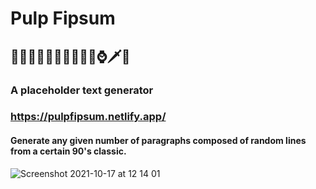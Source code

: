 # Pulp Fipsum
## 🍔🥤🔫💼🥊💃🏻🕺🏻💉⌚️🗡🥓
### A placeholder text generator 
### https://pulpfipsum.netlify.app/

#### Generate any given number of paragraphs composed of random lines from a certain 90's classic.


![Screenshot 2021-10-17 at 12 14 01](https://user-images.githubusercontent.com/83312425/137624977-99d242ce-49c5-45c9-ac4f-a20ff8e57a72.png)
